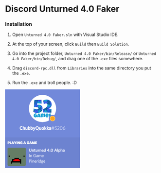 # Discord Unturned 4.0 Faker

### Installation

1. Open `Unturned 4.0 Faker.sln` with Visual Studio IDE.

2. At the top of your screen, click `Build` then `Build Solution`.

3. Go into the project folder, `Unturned 4.0 Faker/bin/Release/` or `Unturned 4.0 Faker/bin/Debug/`, and drag one of the `.exe` files somewhere.

4. Drag `discord-rpc.dll` from `Libraries` into the same directory you put the `.exe`.

5. Run the `.exe` and troll people. :D

![](https://raw.githubusercontent.com/ChubbyQuokka/Unturned-4.0-Faker/master/img.png)
